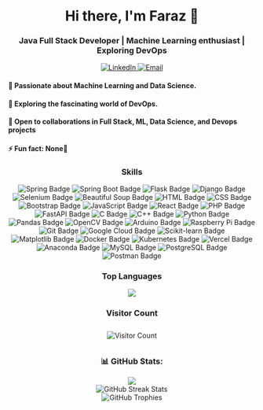 <h1 align="center">Hi there, I'm Faraz 👋</h1>
<h3 align="center">Java Full Stack Developer | Machine Learning enthusiast | Exploring DevOps </h3>

<p align="center">
  <a href="https://www.linkedin.com/in/ahmed-faraz-04314a239/" target="_blank">
    <img src="https://img.shields.io/badge/LinkedIn-Connect-blue?style=flat&logo=linkedin&labelColor=blue" alt="LinkedIn">
  </a>
  <a href="mailto:ahmed00faraz@gmail.com" target="_blank">
    <img src="https://img.shields.io/badge/Email-Contact-green?style=flat&logo=gmail&labelColor=green" alt="Email">
  </a>
  </a>
</p>

<p align="center">
  <h4>👀 Passionate about Machine Learning and Data Science.</h4>
  <h4>🌱 Exploring the fascinating world of DevOps.</h4>
  <h4>💞 Open to collaborations in Full Stack, ML, Data Science, and Devops projects</h4>
  <h4>⚡ Fun fact: None🫡 </h4>
</p>

<h3 align="center">Skills</h3>

<p align="center">
<img src="https://img.shields.io/badge/Spring-6DB33F?style=for-the-badge&logo=spring&logoColor=white" alt="Spring Badge">  
<img src="https://img.shields.io/badge/Spring_Boot-6DB33F?style=for-the-badge&logo=spring-boot&logoColor=white" alt="Spring Boot Badge">  
<img src="https://img.shields.io/badge/Flask-000000?style=for-the-badge&logo=flask&logoColor=white" alt="Flask Badge">  
<img src="https://img.shields.io/badge/Django-092E20?style=for-the-badge&logo=django&logoColor=white" alt="Django Badge">
<img src="https://img.shields.io/badge/Selenium-43B02A?style=for-the-badge&logo=selenium&logoColor=white" alt="Selenium Badge">  
<img src="https://img.shields.io/badge/Beautiful_Soup-4B8BBE?style=for-the-badge&logo=python&logoColor=white" alt="Beautiful Soup Badge">
<img src="https://img.shields.io/badge/HTML-E34F26?style=for-the-badge&logo=html5&logoColor=white" alt="HTML Badge">  
<img src="https://img.shields.io/badge/CSS-1572B6?style=for-the-badge&logo=css3&logoColor=white" alt="CSS Badge">  
<img src="https://img.shields.io/badge/Bootstrap-563D7C?style=for-the-badge&logo=bootstrap&logoColor=white" alt="Bootstrap Badge">  
<img src="https://img.shields.io/badge/JavaScript-F7DF1E?style=for-the-badge&logo=javascript&logoColor=black" alt="JavaScript Badge">  
<img src="https://img.shields.io/badge/React-61DAFB?style=for-the-badge&logo=react&logoColor=white" alt="React Badge">  
<img src="https://img.shields.io/badge/PHP-777BB4?style=for-the-badge&logo=php&logoColor=white" alt="PHP Badge">  
<img src="https://img.shields.io/badge/FastAPI-009688?style=for-the-badge&logo=fastapi&logoColor=white" alt="FastAPI Badge">  
<img src="https://img.shields.io/badge/C-A8B9CC?style=for-the-badge&logo=c&logoColor=white" alt="C Badge">  
<img src="https://img.shields.io/badge/C++-00599C?style=for-the-badge&logo=c%2B%2B&logoColor=white" alt="C++ Badge">  
<img src="https://img.shields.io/badge/Python-3670A0?style=for-the-badge&logo=python&logoColor=ffdd54" alt="Python Badge">  
<img src="https://img.shields.io/badge/Pandas-150458?style=for-the-badge&logo=pandas&logoColor=white" alt="Pandas Badge">  
<img src="https://img.shields.io/badge/OpenCV-5C3EE8?style=for-the-badge&logo=opencv&logoColor=white" alt="OpenCV Badge">  
<img src="https://img.shields.io/badge/Arduino-00979D?style=for-the-badge&logo=arduino&logoColor=white" alt="Arduino Badge">  
<img src="https://img.shields.io/badge/Raspberry_Pi-A22846?style=for-the-badge&logo=raspberry-pi&logoColor=white" alt="Raspberry Pi Badge">  
<img src="https://img.shields.io/badge/Git-F05032?style=for-the-badge&logo=git&logoColor=white" alt="Git Badge">  
<img src="https://img.shields.io/badge/Google_Cloud-4285F4?style=for-the-badge&logo=google-cloud&logoColor=white" alt="Google Cloud Badge">  
<img src="https://img.shields.io/badge/scikit--learn-F7931E?style=for-the-badge&logo=scikit-learn&logoColor=white" alt="Scikit-learn Badge">  
<img src="https://img.shields.io/badge/Matplotlib-3776AB?style=for-the-badge&logo=matplotlib&logoColor=white" alt="Matplotlib Badge">  
<img src="https://img.shields.io/badge/Docker-2496ED?style=for-the-badge&logo=docker&logoColor=white" alt="Docker Badge">  
<img src="https://img.shields.io/badge/Kubernetes-326CE5?style=for-the-badge&logo=kubernetes&logoColor=white" alt="Kubernetes Badge">  
<img src="https://img.shields.io/badge/Vercel-000000?style=for-the-badge&logo=vercel&logoColor=white" alt="Vercel Badge">  
<img src="https://img.shields.io/badge/Anaconda-44A833?style=for-the-badge&logo=anaconda&logoColor=white" alt="Anaconda Badge">  
<img src="https://img.shields.io/badge/MySQL-4479A1?style=for-the-badge&logo=mysql&logoColor=white" alt="MySQL Badge">  
<img src="https://img.shields.io/badge/PostgreSQL-4169E1?style=for-the-badge&logo=postgresql&logoColor=white" alt="PostgreSQL Badge">  
<img src="https://img.shields.io/badge/Postman-FF6C37?style=for-the-badge&logo=postman&logoColor=white" alt="Postman Badge">

</p>

<h3 align="center">Top Languages</h3>

<p align="center">
  <img src="https://github-readme-stats.vercel.app/api/top-langs/?username=ahmed00faraz&hide_progress=true&theme=gruvbox">
</p>

<h3 align="center">Visitor Count</h3>

<p align="center" style="border: 1px solid #blueviolet; padding: 10px;">
  <img src="https://komarev.com/ghpvc/?username=ahmed00faraz&color=blueviolet" alt="Visitor Count">
</p>



<h3 align="center">📊 GitHub Stats:</h3>

<p align="center">
  <img src="https://github-readme-stats.vercel.app/api?username=ahmed00faraz&show_icons=true&theme=gruvbox">
  <br/>
  <img src="https://github-readme-streak-stats.herokuapp.com/?user=ahmed00faraz&theme=default&hide_border=false&theme=gruvbox" alt="GitHub Streak Stats">
  <br/>
  <img src="https://github-profile-trophy.vercel.app/?username=ahmed00faraz&theme=gruvbox" alt="GitHub Trophies">
</p>
